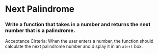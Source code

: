 # Next Palindrome

### Write a function that takes in a number and returns the next number that is a palindrome.

Acceptance Cirteria: When the user enters a number, the function should calculate the next palindrome number and display it in an `alert` box.
